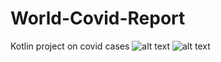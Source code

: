 # World-Covid-Report
Kotlin project on covid cases
![alt text](https://user-images.githubusercontent.com/87303673/162754114-553169ff-6137-4105-92a1-e08f7b163344.jpg)
![alt text](https://user-images.githubusercontent.com/87303673/162754118-369a2b58-cf72-4bb4-a1f1-8af162144449.jpg)


